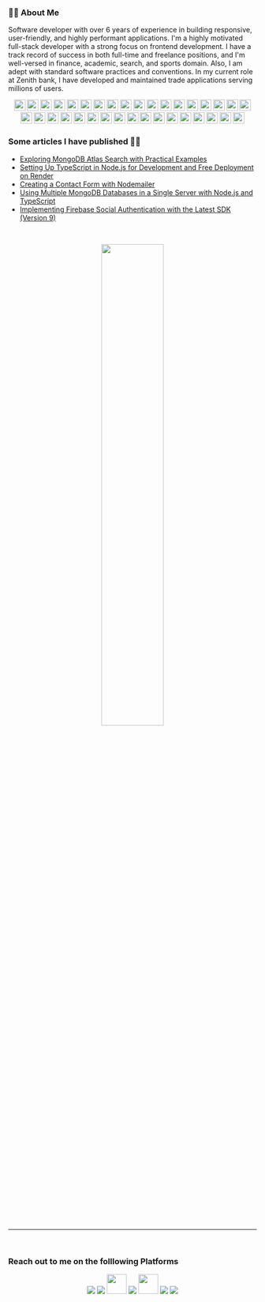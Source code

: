<!--  

<a href="#"><img width="100%" height="auto" src="https://i.imgur.com/iXuL1HG.png"
height="175px"/></a>

<h4 align="center">Hi <img src="https://raw.githubusercontent.com/MartinHeinz/MartinHeinz/master/wave.gif" width="30px"> I am Chukwuemeka.</h4>

-->
### 🙋‍♂️ About Me
Software developer with over 6 years of experience in building responsive, user-friendly, and highly performant applications. I'm a highly motivated full-stack developer with a strong focus on frontend development. I have a track record of success in both full-time and freelance positions, and I'm well-versed in finance, academic, search, and sports domain. Also, I am adept with standard software practices and conventions. In my current role at Zenith bank, I have developed and maintained trade applications serving millions of users. 


<!-- ## 🚀 Languages and Tools:-->
<p align="center">
  <img width="23px" src="https://skillicons.dev/icons?i=ts" />
  <img width="23px" src="https://skillicons.dev/icons?i=nextjs" />
  <img width="23px" src="https://skillicons.dev/icons?i=vercel" />
  <img width="23px" src="https://skillicons.dev/icons?i=vscode" />
  <img width="23px" src="https://skillicons.dev/icons?i=git" />
  <img width="23px" src="https://skillicons.dev/icons?i=github" />
  <img width="23px" src="https://skillicons.dev/icons?i=mongodb" />
  <img width="23px" src="https://skillicons.dev/icons?i=npm" />
  <img width="23px" src="https://skillicons.dev/icons?i=pnpm" />
  <img width="23px" src="https://skillicons.dev/icons?i=angular" />
  <img width="23px" src="https://skillicons.dev/icons?i=express" />
  <img width="23px" src="https://skillicons.dev/icons?i=nodejs" />
  <img width="23px" src="https://skillicons.dev/icons?i=postman" />
  <img width="23px" src="https://skillicons.dev/icons?i=redux" />
  <img width="23px" src="https://skillicons.dev/icons?i=stackoverflow" />
  <img width="23px" src="https://skillicons.dev/icons?i=svelte" />
  <img width="23px" src="https://skillicons.dev/icons?i=tailwind" />
  <img width="23px" src="https://skillicons.dev/icons?i=figma" />
  <img width="23px" src="https://skillicons.dev/icons?i=firebase" />
  <img width="23px" src="https://skillicons.dev/icons?i=gcp" />
  <img width="23px" src="https://skillicons.dev/icons?i=githubactions" />
  <img width="23px" src="https://skillicons.dev/icons?i=netlify" />
  <img width="23px" src="https://skillicons.dev/icons?i=postgres" />
  <img width="23px" src="https://raw.githubusercontent.com/marwin1991/profile-technology-icons/refs/heads/main/icons/rest.png" />
  <img width="23px" src="https://raw.githubusercontent.com/marwin1991/profile-technology-icons/refs/heads/main/icons/playwright.png" />
  <img width="23px" src="https://raw.githubusercontent.com/marwin1991/profile-technology-icons/refs/heads/main/icons/react.png" />
  <img width="23px" src="https://raw.githubusercontent.com/marwin1991/profile-technology-icons/refs/heads/main/icons/shadcn_ui.png" />
  <img width="23px" src="https://raw.githubusercontent.com/marwin1991/profile-technology-icons/refs/heads/main/icons/material_ui.png" />
  <img width="23px" src="https://raw.githubusercontent.com/marwin1991/profile-technology-icons/refs/heads/main/icons/ant_design.png" />
  <img width="23px" src="https://raw.githubusercontent.com/marwin1991/profile-technology-icons/refs/heads/main/icons/sass.png" />
  <img width="23px" src="https://skillicons.dev/icons?i=js" />
  <img width="23px" src="https://skillicons.dev/icons?i=html" />
  <img width="23px" src="https://skillicons.dev/icons?i=css" />
  <img width="23px" src="https://skillicons.dev/icons?i=bash" />
  <img width="23px" src="https://skillicons.dev/icons?i=elasticsearch" />
</p>



### Some articles I have published 👨‍💻
- [Exploring MongoDB Atlas Search with Practical Examples](https://chukwu3meka.medium.com/a-practical-example-using-mongodb-atlas-search-144ab2d4ed78)
- [Setting Up TypeScript in Node.js for Development and Free Deployment on Render](https://chukwu3meka.medium.com/setup-typescript-in-nodejs-for-development-and-free-deployment-to-render-74e804de6691)
- [Creating a Contact Form with Nodemailer](https://chukwu3meka.medium.com/contact-form-with-nodemailer-3bf217db9df8)
- [Using Multiple MongoDB Databases in a Single Server with Node.js and TypeScript](https://chukwu3meka.medium.com/using-multiple-mongodb-databases-in-a-single-server-with-nodejs-and-typescript-f447e4628a80)
- [Implementing Firebase Social Authentication with the Latest SDK (Version 9)](https://chukwu3meka.medium.com/firebase-social-authentication-with-latest-sdk-version-9-75e4eac57563)

<br />

<p align="center" >
 <a href="https://github.com/Chukwu3meka/github-readme-stats"  >
  <img width=50% align="center" src="https://github-readme-stats.vercel.app/api?username=Chukwu3meka&show_icons=true&show=discussions_started,prs_merged,prs_merged_percentage,discussions_answered&rank_icon=github" />
 </a>
</p>

<br />
<hr />
<br />

### Reach out to me on the folllowing Platforms<!-- 📫 -->

<p align="center">
 <a href = "https://twitter.com/Chukwu3meka/"><img src="https://img.icons8.com/fluent/48/000000/twitter.png"/></a>
 <a href = "https://www.instagram.com/Chukwuemeka_Maduekwe"><img src="https://img.icons8.com/fluent/48/000000/instagram-new.png"/></a>
 <a href = "https://medium.com/@chukwu3meka"><img width=40px src="https://raw.githubusercontent.com/omidnikrah/github-readme-medium/master/medium.png" /></a>
 <a href = "https://wa.me/qr/5KYEVNBVLVVSI1"><img src="https://img.icons8.com/fluent/48/000000/whatsapp.png"/></a>
 <a href="https://dev.to/chukwu3meka"><img width=40px src="https://skillicons.dev/icons?i=devto" /></a>
 <a href="mailto:maduekwepedro@gmail.com"><img src="https://skillicons.dev/icons?i=gmail" /></a>
 <a href = "https://www.linkedin.com/in/chukwu3meka/"><img src="https://img.icons8.com/fluent/48/000000/linkedin.png"/></a>
</p>
